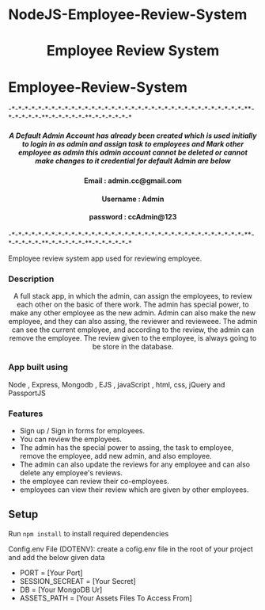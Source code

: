 # NodeJS-Employee-Review-System

 <h1 align="center">Employee Review System</h1>
 
# Employee-Review-System
<p>-*-*-*-*-*-*-*-*-*-*-*-*-*-*-*-*-*-*-*-*-*-*-*-*-*-*-*-*-*-*-*-*-*-*-*-**-*-*-*-*-*-**-*-*-*-*-*-**-*-*-*-*-*-*</p>

<h5 align="center">A Default Admin Account has already been created which is used initially to login in as admin and assign task to employees and Mark other employee as admin this admin account cannot be deleted or cannot make changes to it credential for default Admin are below</h5>

<h4 align="center"> Email : admin.cc@gmail.com</h4>
<h4 align="center"> Username : Admin</h4>
<h4 align="center"> password : ccAdmin@123</h4>

<p>-*-*-*-*-*-*-*-*-*-*-*-*-*-*-*-*-*-*-*-*-*-*-*-*-*-*-*-*-*-*-*-*-*-*-*-**-*-*-*-*-*-**-*-*-*-*-*-**-*-*-*-*-*-*</p>

Employee review system app used for reviewing employee.

### Description

<p align="center">
  A full stack app, in which the admin, can assign the employees, to review each other on the basic of there work. The admin has special power, to make any other employee
  as the new admin. Admin can also make the new employee, and they can also assing, the reviewer and revieweee. The admin can see the current employee, and according to the
  review, the admin can remove the employee. The review given to the employee, is always going to be store in the database.
</p>

### App built using

Node , Express, Mongodb , EJS , javaScript , html, css, jQuery and PassportJS

### Features

- Sign up / Sign in forms for employees.
- You can review the employees.
- The admin has the special power to assing, the task to employee, remove the employee, add new admin, and also employee.
- The admin can also update the reviews for any employee and can also delete any employee's reviews.
- the employee can review their co-employees.
- employees can view their review which are given by other employees.

## Setup

Run `npm install` to install required dependencies

Config.env File (DOTENV): create a cofig.env file in the root of your project and add the below given data

- PORT = [Your Port]
- SESSION_SECREAT = [Your Secret]
- DB = [Your MongoDB Ur]
- ASSETS_PATH = [Your Assets Files To Access From]
